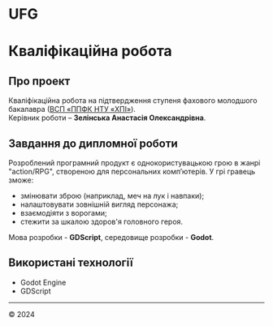 # UFG


# Кваліфікаційна робота

## Про проект
Кваліфікаційна робота на підтвердження ступеня фахового молодшого бакалавра ([ВСП «ППФК НТУ «ХПІ»](http://polytechnic.poltava.ua)).  
Керівник роботи – **Зелінська Анастасія Олександрівна**.

## Завдання до дипломної роботи
Розроблений програмний продукт є однокористувацькою грою в жанрі "action/RPG", створеною для персональних комп’ютерів. У грі гравець зможе:
- змінювати зброю (наприклад, меч на лук і навпаки);
- налаштовувати зовнішній вигляд персонажа;
- взаємодіяти з ворогами;
- стежити за шкалою здоров'я головного героя.

Мова розробки - **GDScript**, середовище розробки - **Godot**.

## Використані технології
- Godot Engine
- GDScript

---
© 2024

